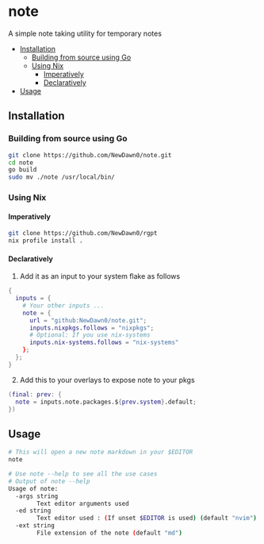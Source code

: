 # note
A simple note taking utility for temporary notes

<!-- vim-markdown-toc GFM -->

* [Installation](#installation)
    * [Building from source using Go](#building-from-source-using-go)
    * [Using Nix](#using-nix)
        * [Imperatively](#imperatively)
        * [Declaratively](#declaratively)
* [Usage](#usage)

<!-- vim-markdown-toc -->

## Installation
### Building from source using Go
```bash
git clone https://github.com/NewDawn0/note.git
cd note
go build
sudo mv ./note /usr/local/bin/
```
### Using Nix
#### Imperatively
```bash
git clone https://github.com/NewDawn0/rgpt
nix profile install .
```
#### Declaratively
1. Add it as an input to your system flake as follows
```nix
{
  inputs = {
    # Your other inputs ...
    note = {
      url = "github:NewDawn0/note.git";
      inputs.nixpkgs.follows = "nixpkgs";
      # Optional: If you use nix-systems
      inputs.nix-systems.follows = "nix-systems"
    };
  };
}
```

2. Add this to your overlays to expose note to your pkgs
```nix
(final: prev: {
  note = inputs.note.packages.${prev.system}.default;
})
```

## Usage
```bash
# This will open a new note markdown in your $EDITOR
note

# Use note --help to see all the use cases
# Output of note --help
Usage of note:
  -args string
    	Text editor arguments used
  -ed string
    	Text editor used : (If unset $EDITOR is used) (default "nvim")
  -ext string
    	File extension of the note (default "md")
```
